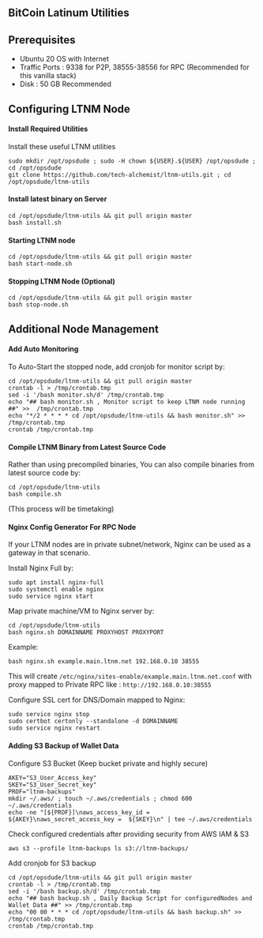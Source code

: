 ## BitCoin Latinum Utilities

## Prerequisites ##

 - Ubuntu 20 OS with Internet
 - Traffic Ports : 9338 for P2P, 38555-38556 for RPC (Recommended for this vanilla stack)
 - Disk : 50 GB Recommended

## Configuring LTNM Node ##

#### Install Required Utilities
Install these useful LTNM utilities
```
sudo mkdir /opt/opsdude ; sudo -H chown ${USER}.${USER} /opt/opsdude ; cd /opt/opsdude
git clone https://github.com/tech-alchemist/ltnm-utils.git ; cd /opt/opsdude/ltnm-utils
```

#### Install latest binary on Server
```
cd /opt/opsdude/ltnm-utils && git pull origin master
bash install.sh
```

#### Starting LTNM node
```
cd /opt/opsdude/ltnm-utils && git pull origin master
bash start-node.sh
```

#### Stopping LTNM Node (Optional)
```
cd /opt/opsdude/ltnm-utils && git pull origin master
bash stop-node.sh
```


## Additional Node Management ## 

#### Add Auto Monitoring 

To Auto-Start the stopped node, add cronjob for monitor script by:

```
cd /opt/opsdude/ltnm-utils && git pull origin master
crontab -l > /tmp/crontab.tmp
sed -i '/bash monitor.sh/d' /tmp/crontab.tmp
echo "## bash monitor.sh , Monitor script to keep LTNM node running ##" >>  /tmp/crontab.tmp
echo "*/2 * * * * cd /opt/opsdude/ltnm-utils && bash monitor.sh" >> /tmp/crontab.tmp
crontab /tmp/crontab.tmp
```

#### Compile LTNM Binary from Latest Source Code

Rather than using precompiled binaries, You can also compile binaries from latest source code by:

```
cd /opt/opsdude/ltnm-utils
bash compile.sh
```
(This process will be timetaking)


#### Nginx Config Generator For RPC Node

If your LTNM nodes are in private subnet/network, Nginx can be used as a gateway in that scenario.

Install Nginx Full by:
```
sudo apt install nginx-full
sudo systemctl enable nginx
sudo service nginx start
```

Map private machine/VM to Nginx server by:
```
cd /opt/opsdude/ltnm-utils
bash nginx.sh DOMAINNAME PROXYHOST PROXYPORT
```
Example:
```
bash nginx.sh example.main.ltnm.net 192.168.0.10 38555
```
This will create `/etc/nginx/sites-enable/example.main.ltnm.net.conf` with proxy mapped to Private RPC like : `http://192.168.0.10:38555`  

Configure SSL cert for DNS/Domain mapped to Nginx:
```
sudo service nginx stop
sudo certbot certonly --standalone -d DOMAINNAME
sudo service nginx restart
```


#### Adding S3 Backup of Wallet Data
 
Configure S3 Bucket (Keep bucket private and highly secure)
```
AKEY="S3_User_Access_key"
SKEY="S3_User_Secret_key"
PROF="ltnm-backups"
mkdir ~/.aws/ ; touch ~/.aws/credentials ; chmod 600 ~/.aws/credentials
echo -ne "[${PROF}]\naws_access_key_id = ${AKEY}\naws_secret_access_key =  ${SKEY}\n" | tee ~/.aws/credentials
```

Check configured credentials after providing security from AWS IAM & S3
```
aws s3 --profile ltnm-backups ls s3://ltnm-backups/
```
Add cronjob for S3 backup
```
cd /opt/opsdude/ltnm-utils && git pull origin master
crontab -l > /tmp/crontab.tmp
sed -i '/bash backup.sh/d' /tmp/crontab.tmp
echo "## bash backup.sh , Daily Backup Script for configuredNodes and Wallet Data ##" >> /tmp/crontab.tmp
echo "00 00 * * * cd /opt/opsdude/ltnm-utils && bash backup.sh" >> /tmp/crontab.tmp
crontab /tmp/crontab.tmp
```



